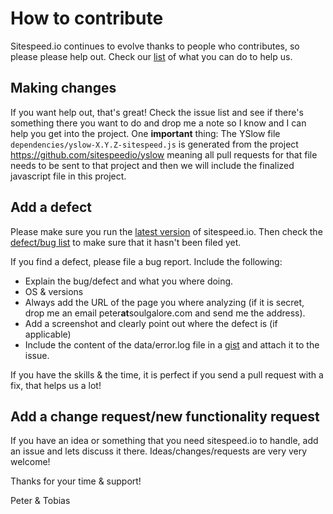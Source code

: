 # How to contribute
Sitespeed.io continues to evolve thanks to people who contributes, so please please help out. Check our [list](HELP.md) of what you can do to help us.

## Making changes
If you want help out, that's great! Check the issue list and see if there's something there you want to do and drop me a note so I know and I can help you get into the project.
One **important** thing: The YSlow file `dependencies/yslow-X.Y.Z-sitespeed.js` is generated from the project https://github.com/sitespeedio/yslow meaning all pull requests for that file 
needs to be sent to that project and then we will include the finalized javascript file in this project.

## Add a defect
Please make sure you run the [latest version](https://www.npmjs.com/package/sitespeed.io) of sitespeed.io. Then check the [defect/bug list](https://github.com/sitespeedio/sitespeed.io/issues?labels=bug&page=1&state=open) to make sure that it hasn't been filed yet.

If you find a defect, please file a bug report. Include the following:
 - Explain the bug/defect and what you where doing.
 - OS & versions
 - Always add the URL of the page you where analyzing (if it is secret, drop me an email peter**at**soulgalore.com and send me the address).
 - Add a screenshot and clearly point out where the defect is (if applicable)
 - Include the content of the data/error.log file in a [gist](https://gist.github.com/) and attach it to the issue.

If you have the skills & the time, it is perfect if you send a pull request with a fix, that helps us a lot!

## Add a change request/new functionality request
If you have an idea or something that you need sitespeed.io to handle, add an issue and lets discuss it there. Ideas/changes/requests are very very welcome!

Thanks for your time & support!

Peter & Tobias
